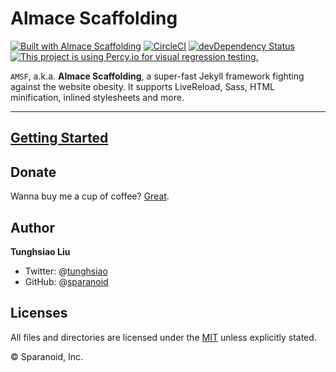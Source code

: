 # Almace Scaffolding

[![Built with Almace Scaffolding](https://d349cztnlupsuf.cloudfront.net/amsf-badge.svg)](https://sparanoid.com/lab/amsf/)
[![CircleCI](https://circleci.com/gh/sparanoid/almace-scaffolding.svg?style=svg)](https://circleci.com/gh/sparanoid/almace-scaffolding)
[![devDependency Status](https://david-dm.org/sparanoid/almace-scaffolding/dev-status.svg)](https://david-dm.org/sparanoid/almace-scaffolding#info=devDependencies)
[![This project is using Percy.io for visual regression testing.](https://percy.io/static/images/percy-badge.svg)](https://percy.io/sparanoid/amsf)

`AMSF`, a.k.a. **Almace Scaffolding**, a super-fast Jekyll framework fighting against the website obesity. It supports LiveReload, Sass, HTML minification, inlined stylesheets and more.

-----

## [Getting Started](https://sparanoid.com/lab/amsf/getting-started.html)

## Donate

Wanna buy me a cup of coffee? [Great](https://sparanoid.com/donate/).

## Author

**Tunghsiao Liu**

- Twitter: @[tunghsiao](https://twitter.com/tunghsiao)
- GitHub: @[sparanoid](https://github.com/sparanoid)

## Licenses

All files and directories are licensed under the [MIT](https://opensource.org/licenses/mit-license.php) unless explicitly stated.

© Sparanoid, Inc.
